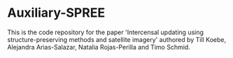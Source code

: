 # Auxiliary-SPREE

This is the code repository for the paper 'Intercensal updating using structure-preserving methods and satellite imagery' authored by Till Koebe, Alejandra Arias-Salazar, Natalia Rojas-Perilla and Timo Schmid.
